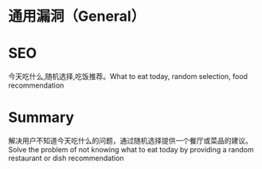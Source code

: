 # 通用漏洞（General）
# SEO
今天吃什么,随机选择,吃饭推荐。What to eat today, random selection, food recommendation
# Summary
解决用户不知道今天吃什么的问题，通过随机选择提供一个餐厅或菜品的建议。Solve the problem of not knowing what to eat today by providing a random restaurant or dish recommendation
